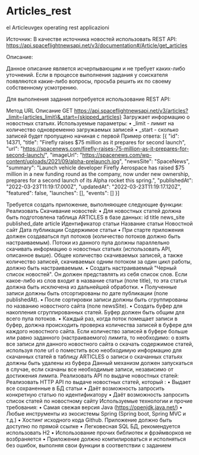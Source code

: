 # Articles_rest
el Articleuvgex operating rest applicazioni

Источник:
В качестве источника новостей использовать REST API: https://api.spaceflightnewsapi.net/v3/documentation#/Article/get_articles

Описание:

Данное описание является исчерпывающим и не требует каких-либо уточнений. 
Если в процессе выполнения задания у соискателя появляются какие-либо вопросы, просьба решить их по своему собственному усмотрению.

Для выполнения задания потребуется использование REST API:

Метод	URL	Описание
GET	https://api.spaceflightnewsapi.net/v3/articles?_limit={articles_limit}&_start={skipped_articles}
	Загружает информацию о новостных статьях.
Используемые параметры:
•	_limit - лимит на количество одновременно загружаемых записей
•	_start - сколько записей будет пропущено начиная с первой
Пример ответа:
[{
    "id": 14371,
    "title": "Firefly raises $75 million as it prepares for second launch",
    "url": "https://spacenews.com/firefly-raises-75-million-as-it-prepares-for-second-launch/",
    "imageUrl": "https://spacenews.com/wp-content/uploads/2021/09/alpha-prelaunch.jpg",
    "newsSite": "SpaceNews",
    "summary": "Launch vehicle developer Firefly Aerospace has raised $75 million in a new funding round as the company, now under new ownership, prepares for a second launch of its Alpha rocket this spring.",
    "publishedAt": "2022-03-23T11:19:17.000Z",
    "updatedAt": "2022-03-23T11:19:17.120Z",
    "featured": false,
    "launches": [],
    "events": []
  }]

Требуется создать приложение, выполняющее следующие функции:
Реализовать Скачивание новостей:
•	Для новостных статей должна быть подготовлена таблица ARTICLES в базе данных:
id	title	news_site	published_date	article
Идентификатор статьи	Название статьи	Новостной сайт	Дата публикации	Содержимое статьи
•	При старте приложения должен создаваться пул потоков (количество потоков должно быть настраиваемым). Потоки из данного пула должны параллельно скачивать информацию о новостных статьях (использовать API, описанное выше).
 Общее количество скачиваемых записей, а также количество записей, скачиваемых одним потоком за один цикл работы, должно быть настраиваемым. 
•	Создать настраиваемый "Черный список новостей". Он должен представлять из себя список слов. Если какое-либо из слов входит в название статьи (поле title), то эта статья должна быть исключена из дальнейшей обработки.
•	Полученные записи должны быть отсортированы по дате публикации (поле publishedAt).
•	После сортировки записи должны быть сгруппированы по названию новостного сайта (поле newsSite).
•	Создать буфер для накопления сгруппированных статей. Буфер должен быть общим для всего пула потоков.
•	Каждый раз, когда поток помещает записи в буфер, должна происходить проверка количества записей в буфере для каждого новостного сайта. Если количество записей в буфере больше или равно заданного (настраиваемого) лимита, то необходимо: 
o	взять все записи для данного новостного сайта
o	скачать содержимое статей, используя поле url 
o	поместить всю необходимую информацию для скачанных статей в таблицу ARTICLES
o	записи о скачанных статьях должны быть удалены из буфера
Данный механизм должен запускаться в случае, если скачаны все необходимые записи, независимо от достижения лимита.
Реализовать API по выдаче новостных статей:
Реализовать HTTP API по выдаче новостных статей, который :
•	Выдает все сохраненные в БД статьи
•	Даёт возможность запросить конкретную статью по идентификатору
•	Даёт возможность запросить список статей по новостному сайту
Используемые технологии и прочие требования:
•	Самая свежая версия Java (https://openjdk.java.net/)
•	Любые инструменты из экосистемы Spring (Spring boot, Spring MVC и т.д.)
•	Хостинг исходного кода Github. Приложение должно быть доступно по прямой ссылке
•	Легковесная SQL БД, рекомендуется использовать H2
•	Использование прочих библиотек и фрэймворков не возбраняется
•	Приложение должно компилироваться и исполняться без ошибок, выполняя свои функции в соответствии с заданием
